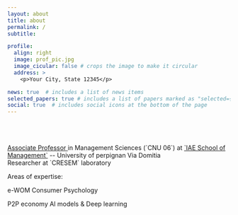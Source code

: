 ```yaml
---
layout: about
title: about
permalink: /
subtitle: 

profile:
  align: right
  image: prof_pic.jpg
  image_cicular: false # crops the image to make it circular
  address: >
    <p>Your City, State 12345</p>

news: true  # includes a list of news items
selected_papers: true # includes a list of papers marked as "selected={true}"
social: true  # includes social icons at the bottom of the page
---
```

<br>
<br>
<br>
<a href='#'>Associate Professor </a> in Management Sciences (`CNU 06`)
at <a href='#'>`IAE School of Management`</a> -- University of perpignan Via Domitia

<br>
Researcher at `CRESEM` laboratory

<br>

Areas of expertise:

<span class="badge badge-pill badge-primary">e-WOM</span>
<span class="badge badge-pill badge-primary">Consumer Psychology</span>
<!--- <span class="badge badge-pill badge-primary">Digital marketing</span>-->
<span class="badge badge-pill badge-primary">P2P economy</span>
<span class="badge badge-pill badge-primary">AI models & Deep learning</span>

<br>

<!---

Write your biography here. Tell the world about yourself. 

Put your address / P.O. box / other info right below your picture. You can also disable any these elements by editing `profile` property of the YAML header of your `_pages/about.md`. Edit `_bibliography/papers.bib` and Jekyll will render your [publications page](/al-folio/publications/) automatically.

Link to your social media connections, too. This theme is set up to use [Font Awesome icons](http://fortawesome.github.io/Font-Awesome/) and [Academicons](https://jpswalsh.github.io/academicons/), like the ones below. Add your Facebook, Twitter, LinkedIn, Google Scholar, or just disable all of them.

-->